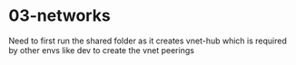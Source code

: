 # 03-networks

Need to first run the shared folder as it creates vnet-hub which is required by other envs like dev to create the vnet peerings